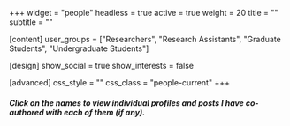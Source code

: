 +++
widget = "people"
headless = true
active = true
weight = 20
title = ""
subtitle = ""

[content]
  user_groups = ["Researchers",
                 "Research Assistants",
                 "Graduate Students",
                 "Undergraduate Students"]

[design]
  show_social = true
  show_interests = false

[advanced]
 css_style = ""
 css_class = "people-current"
+++

#### *Click on the names to view individual profiles and posts I have co-authored with each of them (if any).*

